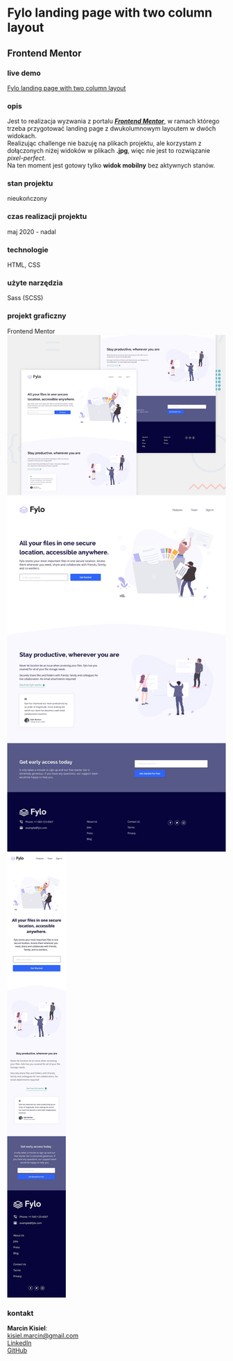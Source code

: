 # Fylo landing page with two column layout

## Frontend Mentor

### live demo

[Fylo landing page with two column layout](https://marcinkisiel.github.io/frontend-mentor-fylo-landing-page/)

### opis

Jest to realizacja wyzwania z portalu **_[Frontend Mentor](https://www.frontendmentor.io/challenges/fylo-landing-page-with-two-column-layout-5ca5ef041e82137ec91a50f5)_**, w ramach którego trzeba przygotować landing page z dwukolumnowym layoutem w dwóch widokach.<br/>
Realizując challenge nie bazuję na plikach projektu, ale korzystam z dołączonych niżej widoków w plikach **.jpg**, więc nie jest to rozwiązanie _pixel-perfect_.<br/>
Na ten moment jest gotowy tylko **widok mobilny** bez aktywnych stanów.

### stan projektu

nieukończony

### czas realizacji projektu

maj 2020 - nadal

### technologie

HTML, CSS

### użyte narzędzia

Sass (SCSS)

### projekt graficzny

Frontend Mentor
<br/>
![Design preview](design/desktop-preview.jpg)
![Design preview](design/desktop-design.jpg)
![Design preview](design/mobile-design.jpg)

### kontakt

**Marcin Kisiel**:
<br/>
[kisiel.marcin@gmail.com](mailto:kisiel.marcin@gmail.com)
<br/>
[LinkedIn](https://www.linkedin.com/in/marcin-kisiel/)
<br/>
[GitHub](https://github.com/marcinkisiel)
<br/>
